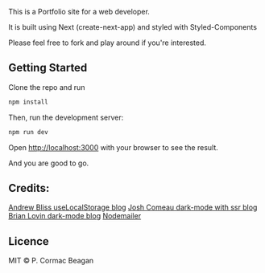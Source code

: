 This is a Portfolio site for a web developer.

It is built using Next (create-next-app) and styled with Styled-Components

Please feel free to fork and play around if you're interested.

## Getting Started

Clone the repo and run

```bash
npm install

```

Then, run the development server:

```bash
npm run dev

```

Open [http://localhost:3000](http://localhost:3000) with your browser to see the result.

And you are good to go.

## Credits:

[Andrew Bliss useLocalStorage blog](https://andrewgbliss.medium.com/react-custom-hook-uselocalstorage-afbde976c72b)
[Josh Comeau dark-mode with ssr blog](https://www.joshwcomeau.com/react/dark-mode/)
[Brian Lovin dark-mode blog](https://brianlovin.com/overthought/adding-dark-mode-with-next-js)
[Nodemailer](https://nodemailer.com/about/)

## Licence

MIT © P. Cormac Beagan
